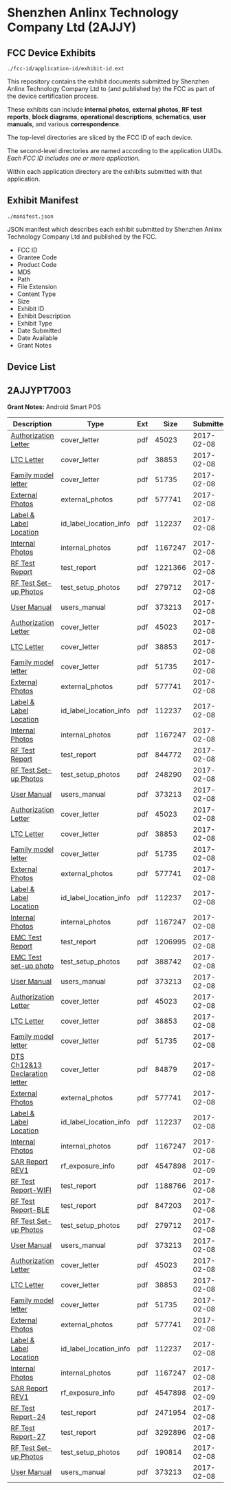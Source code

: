 # Shenzhen Anlinx Technology Company Ltd (2AJJY)
## FCC Device Exhibits

```
./fcc-id/application-id/exhibit-id.ext
```

This repository contains the exhibit documents submitted by Shenzhen Anlinx Technology Company Ltd to (and published by) the FCC as part of the device certification process.

These exhibits can include **internal photos**, **external photos**, **RF test reports**, **block diagrams**, **operational descriptions**, **schematics**, **user manuals**, and various **correspondence**.

The top-level directories are sliced by the FCC ID of each device.

The second-level directories are named according to the application UUIDs. *Each FCC ID includes one or more application.*

Within each application directory are the exhibits submitted with that application. 

## Exhibit Manifest

```
./manifest.json
```

JSON manifest which describes each exhibit submitted by Shenzhen Anlinx Technology Company Ltd and published by the FCC.

- FCC ID
- Grantee Code
- Product Code
- MD5
- Path
- File Extension
- Content Type
- Size
- Exhibit ID
- Exhibit Description
- Exhibit Type
- Date Submitted
- Date Available
- Grant Notes

## Device List
## 2AJJYPT7003
**Grant Notes:** Android Smart POS

| Description | Type | Ext | Size | Submitted | Available |
| ----------- | ---- | --- | ---- | --------- | --------- |
| [Authorization Letter](2AJJYPT7003/6c26e0a40b4b5e392aa99fa2d7f42956/3278023.pdf) | cover_letter | pdf | 45023 | 2017-02-08 | 2017-02-08 |
| [LTC Letter](2AJJYPT7003/6c26e0a40b4b5e392aa99fa2d7f42956/3278024.pdf) | cover_letter | pdf | 38853 | 2017-02-08 | 2017-02-08 |
| [Family model letter](2AJJYPT7003/6c26e0a40b4b5e392aa99fa2d7f42956/3278025.pdf) | cover_letter | pdf | 51735 | 2017-02-08 | 2017-02-08 |
| [External Photos](2AJJYPT7003/6c26e0a40b4b5e392aa99fa2d7f42956/3278026.pdf) | external_photos | pdf | 577741 | 2017-02-08 | 2017-02-08 |
| [Label & Label Location](2AJJYPT7003/6c26e0a40b4b5e392aa99fa2d7f42956/3278027.pdf) | id_label_location_info | pdf | 112237 | 2017-02-08 | 2017-02-08 |
| [Internal Photos](2AJJYPT7003/6c26e0a40b4b5e392aa99fa2d7f42956/3278028.pdf) | internal_photos | pdf | 1167247 | 2017-02-08 | 2017-02-08 |
| [RF Test Report](2AJJYPT7003/6c26e0a40b4b5e392aa99fa2d7f42956/3278055.pdf) | test_report | pdf | 1221366 | 2017-02-08 | 2017-02-08 |
| [RF Test Set-up Photos](2AJJYPT7003/6c26e0a40b4b5e392aa99fa2d7f42956/3278056.pdf) | test_setup_photos | pdf | 279712 | 2017-02-08 | 2017-02-08 |
| [User Manual](2AJJYPT7003/6c26e0a40b4b5e392aa99fa2d7f42956/3278033.pdf) | users_manual | pdf | 373213 | 2017-02-08 | 2017-02-08 |
| [Authorization Letter](2AJJYPT7003/8ceb98caf038b56c63eb17d863dfd807/3278023.pdf) | cover_letter | pdf | 45023 | 2017-02-08 | 2017-02-08 |
| [LTC Letter](2AJJYPT7003/8ceb98caf038b56c63eb17d863dfd807/3278024.pdf) | cover_letter | pdf | 38853 | 2017-02-08 | 2017-02-08 |
| [Family model letter](2AJJYPT7003/8ceb98caf038b56c63eb17d863dfd807/3278025.pdf) | cover_letter | pdf | 51735 | 2017-02-08 | 2017-02-08 |
| [External Photos](2AJJYPT7003/8ceb98caf038b56c63eb17d863dfd807/3278026.pdf) | external_photos | pdf | 577741 | 2017-02-08 | 2017-02-08 |
| [Label & Label Location](2AJJYPT7003/8ceb98caf038b56c63eb17d863dfd807/3278027.pdf) | id_label_location_info | pdf | 112237 | 2017-02-08 | 2017-02-08 |
| [Internal Photos](2AJJYPT7003/8ceb98caf038b56c63eb17d863dfd807/3278028.pdf) | internal_photos | pdf | 1167247 | 2017-02-08 | 2017-02-08 |
| [RF Test Report](2AJJYPT7003/8ceb98caf038b56c63eb17d863dfd807/3278031.pdf) | test_report | pdf | 844772 | 2017-02-08 | 2017-02-08 |
| [RF Test Set-up Photos](2AJJYPT7003/8ceb98caf038b56c63eb17d863dfd807/3278032.pdf) | test_setup_photos | pdf | 248290 | 2017-02-08 | 2017-02-08 |
| [User Manual](2AJJYPT7003/8ceb98caf038b56c63eb17d863dfd807/3278033.pdf) | users_manual | pdf | 373213 | 2017-02-08 | 2017-02-08 |
| [Authorization Letter](2AJJYPT7003/7bcae4655d7d6c389fd1f3e896fa04e1/3278023.pdf) | cover_letter | pdf | 45023 | 2017-02-08 | 2017-02-08 |
| [LTC Letter](2AJJYPT7003/7bcae4655d7d6c389fd1f3e896fa04e1/3278024.pdf) | cover_letter | pdf | 38853 | 2017-02-08 | 2017-02-08 |
| [Family model letter](2AJJYPT7003/7bcae4655d7d6c389fd1f3e896fa04e1/3278025.pdf) | cover_letter | pdf | 51735 | 2017-02-08 | 2017-02-08 |
| [External Photos](2AJJYPT7003/7bcae4655d7d6c389fd1f3e896fa04e1/3278026.pdf) | external_photos | pdf | 577741 | 2017-02-08 | 2017-02-08 |
| [Label & Label Location](2AJJYPT7003/7bcae4655d7d6c389fd1f3e896fa04e1/3278027.pdf) | id_label_location_info | pdf | 112237 | 2017-02-08 | 2017-02-08 |
| [Internal Photos](2AJJYPT7003/7bcae4655d7d6c389fd1f3e896fa04e1/3278028.pdf) | internal_photos | pdf | 1167247 | 2017-02-08 | 2017-02-08 |
| [EMC Test Report](2AJJYPT7003/7bcae4655d7d6c389fd1f3e896fa04e1/3278043.pdf) | test_report | pdf | 1206995 | 2017-02-08 | 2017-02-08 |
| [EMC Test set-up photo](2AJJYPT7003/7bcae4655d7d6c389fd1f3e896fa04e1/3278044.pdf) | test_setup_photos | pdf | 388742 | 2017-02-08 | 2017-02-08 |
| [User Manual](2AJJYPT7003/7bcae4655d7d6c389fd1f3e896fa04e1/3278033.pdf) | users_manual | pdf | 373213 | 2017-02-08 | 2017-02-08 |
| [Authorization Letter](2AJJYPT7003/1d02071738711dc017aeee1a079186e1/3278023.pdf) | cover_letter | pdf | 45023 | 2017-02-08 | 2017-02-08 |
| [LTC Letter](2AJJYPT7003/1d02071738711dc017aeee1a079186e1/3278024.pdf) | cover_letter | pdf | 38853 | 2017-02-08 | 2017-02-08 |
| [Family model letter](2AJJYPT7003/1d02071738711dc017aeee1a079186e1/3278025.pdf) | cover_letter | pdf | 51735 | 2017-02-08 | 2017-02-08 |
| [DTS Ch12&13 Declaration letter](2AJJYPT7003/1d02071738711dc017aeee1a079186e1/3278062.pdf) | cover_letter | pdf | 84879 | 2017-02-08 | 2017-02-08 |
| [External Photos](2AJJYPT7003/1d02071738711dc017aeee1a079186e1/3278026.pdf) | external_photos | pdf | 577741 | 2017-02-08 | 2017-02-08 |
| [Label & Label Location](2AJJYPT7003/1d02071738711dc017aeee1a079186e1/3278027.pdf) | id_label_location_info | pdf | 112237 | 2017-02-08 | 2017-02-08 |
| [Internal Photos](2AJJYPT7003/1d02071738711dc017aeee1a079186e1/3278028.pdf) | internal_photos | pdf | 1167247 | 2017-02-08 | 2017-02-08 |
| [SAR Report REV1](2AJJYPT7003/1d02071738711dc017aeee1a079186e1/3279899.pdf) | rf_exposure_info | pdf | 4547898 | 2017-02-09 | 2017-02-08 |
| [RF Test Report-WIFI](2AJJYPT7003/1d02071738711dc017aeee1a079186e1/3278068.pdf) | test_report | pdf | 1188766 | 2017-02-08 | 2017-02-08 |
| [RF Test Report-BLE](2AJJYPT7003/1d02071738711dc017aeee1a079186e1/3278069.pdf) | test_report | pdf | 847203 | 2017-02-08 | 2017-02-08 |
| [RF Test Set-up Photos](2AJJYPT7003/1d02071738711dc017aeee1a079186e1/3278056.pdf) | test_setup_photos | pdf | 279712 | 2017-02-08 | 2017-02-08 |
| [User Manual](2AJJYPT7003/1d02071738711dc017aeee1a079186e1/3278033.pdf) | users_manual | pdf | 373213 | 2017-02-08 | 2017-02-08 |
| [Authorization Letter](2AJJYPT7003/3ba346c49cf20c0827ff79eef2528d93/3278023.pdf) | cover_letter | pdf | 45023 | 2017-02-08 | 2017-02-08 |
| [LTC Letter](2AJJYPT7003/3ba346c49cf20c0827ff79eef2528d93/3278024.pdf) | cover_letter | pdf | 38853 | 2017-02-08 | 2017-02-08 |
| [Family model letter](2AJJYPT7003/3ba346c49cf20c0827ff79eef2528d93/3278025.pdf) | cover_letter | pdf | 51735 | 2017-02-08 | 2017-02-08 |
| [External Photos](2AJJYPT7003/3ba346c49cf20c0827ff79eef2528d93/3278026.pdf) | external_photos | pdf | 577741 | 2017-02-08 | 2017-02-08 |
| [Label & Label Location](2AJJYPT7003/3ba346c49cf20c0827ff79eef2528d93/3278027.pdf) | id_label_location_info | pdf | 112237 | 2017-02-08 | 2017-02-08 |
| [Internal Photos](2AJJYPT7003/3ba346c49cf20c0827ff79eef2528d93/3278028.pdf) | internal_photos | pdf | 1167247 | 2017-02-08 | 2017-02-08 |
| [SAR Report REV1](2AJJYPT7003/3ba346c49cf20c0827ff79eef2528d93/3279899.pdf) | rf_exposure_info | pdf | 4547898 | 2017-02-09 | 2017-02-08 |
| [RF Test Report-24](2AJJYPT7003/3ba346c49cf20c0827ff79eef2528d93/3278085.pdf) | test_report | pdf | 2471954 | 2017-02-08 | 2017-02-08 |
| [RF Test Report-27](2AJJYPT7003/3ba346c49cf20c0827ff79eef2528d93/3278086.pdf) | test_report | pdf | 3292896 | 2017-02-08 | 2017-02-08 |
| [RF Test Set-up Photos](2AJJYPT7003/3ba346c49cf20c0827ff79eef2528d93/3278087.pdf) | test_setup_photos | pdf | 190814 | 2017-02-08 | 2017-02-08 |
| [User Manual](2AJJYPT7003/3ba346c49cf20c0827ff79eef2528d93/3278033.pdf) | users_manual | pdf | 373213 | 2017-02-08 | 2017-02-08 |
